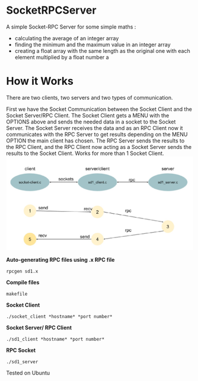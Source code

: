 # SocketRPCServer
A simple Socket-RPC Server for some simple maths : 

- calculating the average of an integer array
- finding the minimum and the maximum value in an integer array
- creating a float array with the same length as the original one with each element multiplied by a float number a

# How it Works
There are two clients, two servers and two types of communication. 

First we have the Socket Communication between the Socket Client and the Socket Server/RPC Client. The Socket Client gets a MENU with the OPTIONS above and sends the needed data in a socket to the Socket Server. The Socket Server receives the data and as an RPC Client now it communicates with the RPC Server to get results depending on the MENU OPTION the main client has chosen. The RPC Server sends the results to the RPC Client, and the RPC Client now acting as a Socket Server sends the results to the Socket Client. 
Works for more than 1 Socket Client. 
![Comminucation](https://github.com/beecadox/SocketRPCServer/blob/master/communication.jpg?raw=true)

**Auto-generating RPC files using .x RPC file**
 ```
 rpcgen sd1.x 
 ```
 **Compile files**
  ```
 makefile
 ```
**Socket Client**
 ```
./socket_client *hostname* *port number*
 ```
**Socket Server/ RPC Client**
 ```
./sd1_client *hostname* *port number*
 ```
**RPC Socket**
 ```
./sd1_server 
 ```
 
 Tested on Ubuntu
